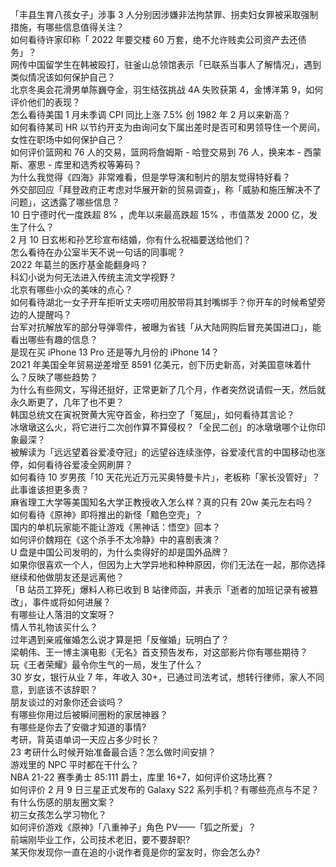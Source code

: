「丰县生育八孩女子」涉事 3 人分别因涉嫌非法拘禁罪、拐卖妇女罪被采取强制措施，有哪些信息值得关注？  
如何看待许家印称「 2022 年要交楼 60 万套，绝不允许贱卖公司资产去还债务」？  
网传中国留学生在韩被殴打，驻釜山总领馆表示「已联系当事人了解情况」，遇到类似情况该如何保护自己？  
北京冬奥会花滑男单陈巍夺金，羽生结弦挑战 4A 失败获第 4，金博洋第 9，如何评价他们的表现？  
怎么看待美国 1 月未季调 CPI 同比上涨 7.5% 创 1982 年 2 月以来新高？  
如何看待某司 HR 以节约开支为由询问女下属出差时是否可和男领导住一个房间，女性在职场中如何保护自己？  
如何评价篮网和 76 人的交易，篮网将詹姆斯 - 哈登交易到 76 人，换来本 - 西蒙斯、塞思 - 库里和选秀权等筹码？  
为什么我觉得《四海》非常难看，但是学导演和制片的朋友觉得特好看？  
外交部回应「拜登政府正考虑对华展开新的贸易调查」，称「威胁和施压解决不了问题」，这透露了哪些信息？  
10 日宁德时代一度跌超 8% ，虎年以来最高跌超 15% ，市值蒸发 2000 亿，发生了什么？  
2 月 10 日玄彬和孙艺珍宣布结婚，你有什么祝福要送给他们？  
怎么看待在办公室半天不说一句话的同事呢？  
2022 年葛兰的医疗基金能翻身吗？  
科幻小说为何无法进入传统主流文学视野？  
北京有哪些小众的美味的点心？  
如何看待湖北一女子开车拒听丈夫唠叨用胶带将其封嘴绑手？你开车的时候希望旁边的人提醒吗？  
台军对抗解放军的部分导弹零件，被曝为省钱「从大陆网购后冒充美国进口」，能看出哪些有趣的信息？  
是现在买 iPhone 13 Pro 还是等九月份的 iPhone 14？  
2021 年美国全年贸易逆差增至 8591 亿美元，创下历史新高，对美国意味着什么？反映了哪些趋势？  
为什么有些网文，写得还挺好，正常更新了几个月，作者突然说请假一天，然后就永久断更了，几年了也不更？  
韩国总统文在寅祝贺黄大宪夺首金，称扫空了「冤屈」，如何看待其言论？  
冰墩墩这么火，将它进行二次创作算不算侵权？「全民二创」的冰墩墩哪个让你印象最深？  
被解读为「远远望着谷爱凌夺冠」的远望谷连续涨停，谷爱凌代言的中国移动也涨停，如何看待谷爱凌全网刷屏？  
如何看待 10 岁男孩「10 天花光近万元买奥特曼卡片」，老板称「家长没管好」？此事谁该担更多责？  
麻省理工大学等美国知名大学正教授收入怎么样？真的只有 20w 美元左右吗？  
如何看待《原神》即将推出的新怪「黯色空壳」？  
国内的单机玩家能不能让游戏《黑神话：悟空》回本？  
如何评价魏翔在《这个杀手不太冷静》中的喜剧表演？  
U 盘是中国公司发明的，为什么卖得好的却是国外品牌？  
如果你很喜欢一个人，但因为上大学异地和种种原因，你们无法在一起，那你选择继续和他做朋友还是远离他？  
「B 站员工猝死」爆料人称已收到 B 站律师函，并表示「逝者的加班记录有被篡改」，事件或将如何进展？  
有哪些让人落泪的文案呀？  
情人节礼物该买什么？  
过年遇到亲戚催婚怎么说才算是把「反催婚」玩明白了？  
梁朝伟、王一博主演电影《无名》首支预告发布，对这部影片你有哪些期待？  
玩《王者荣耀》最令你生气的一局，发生了什么？  
30 岁女，银行从业 7 年，年收入 30+，已通过司法考试，想转行律师，家人不同意，到底该不该辞职？  
朋友谈过的对象你还会谈吗？  
有哪些你用过后被瞬间圈粉的家居神器？  
有哪些是你去了安徽才知道的事情?  
考研，背英语单词一天应占多少时长？  
23 考研什么时候开始准备最合适？怎么做时间安排？  
游戏里的 NPC 平时都在干什么？  
NBA 21-22 赛季勇士 85:111 爵士，库里 16+7，如何评价这场比赛？  
如何评价 2 月 9 日三星正式发布的 Galaxy S22 系列手机？有哪些亮点与不足？  
有什么伤感的朋友圈文案？  
初三女孩怎么学习物化？  
如何评价游戏《原神》「八重神子」角色 PV——「狐之所爱」？  
前端刚毕业工作，公司技术老旧，要不要辞职?  
某天你发现你一直在追的小说作者竟是你的室友时，你会怎么办?  
